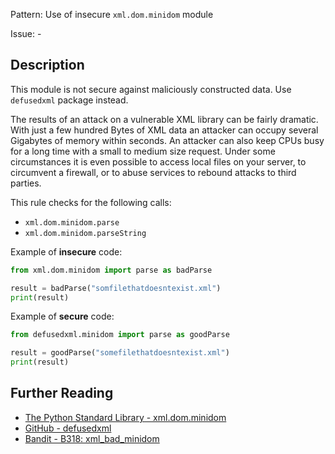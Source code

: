 Pattern: Use of insecure `xml.dom.minidom` module

Issue: -

## Description

This module is not secure against maliciously constructed data. Use `defusedxml` package instead.

The results of an attack on a vulnerable XML library can be fairly dramatic. With just a few hundred Bytes of XML data an attacker can occupy several Gigabytes of memory within seconds. An attacker can also keep CPUs busy for a long time with a small to medium size request. Under some circumstances it is even possible to access local files on your server, to circumvent a firewall, or to abuse services to rebound attacks to third parties.

This rule checks for the following calls:

  - `xml.dom.minidom.parse`
  - `xml.dom.minidom.parseString`


Example of **insecure** code:

```python
from xml.dom.minidom import parse as badParse

result = badParse("somfilethatdoesntexist.xml")
print(result)
```

Example of **secure** code:

```python
from defusedxml.minidom import parse as goodParse

result = goodParse("somefilethatdoesntexist.xml")
print(result)
```

## Further Reading

* [The Python Standard Library - xml.dom.minidom](https://docs.python.org/2/library/xml.dom.minidom.html)
* [GitHub - defusedxml](https://github.com/tiran/defusedxml)
* [Bandit - B318: xml_bad_minidom](https://bandit.readthedocs.io/en/latest/blacklists/blacklist_calls.html#b313-b320-xml)
